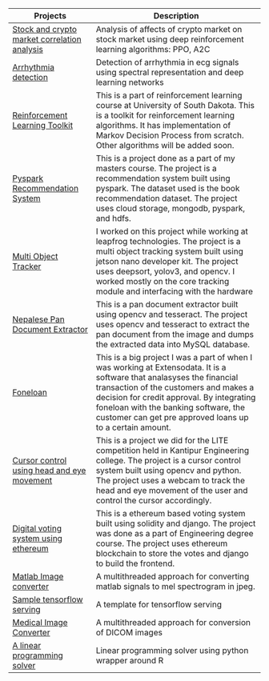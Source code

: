 | Projects | Description|
|----------|------------|
|<a href = "https://github.com/siddhi47/rl-project">Stock and crypto market correlation analysis</a>| Analysis of affects of crypto market on stock market using deep reinforcement learning algorithms: PPO, A2C|
|<a href = "https://github.com/siddhi47/ecg-classification">Arrhythmia detection</a>| Detection of arrhythmia in ecg signals using spectral representation and deep learning networks|
|<a href = "Reinforcement Learning Toolkit">Reinforcement Learning Toolkit</a>| This is a part of reinforcement learning course at University of South Dakota. This is a toolkit for reinforcement learning algorithms. It has implementation of Markov Decision Process from scratch. Other algorithms will be added soon.|
|<a href = "Pyspark Recommendation System">Pyspark Recommendation System</a>| This is a project done as a part of my masters course. The project is a recommendation system built using pyspark. The dataset used is the book recommendation dataset. The project uses cloud storage, mongodb, pyspark, and hdfs.|
|<a href = "https://www.i8labs.com/">Multi Object Tracker</a>| I worked on this project while working at leapfrog technologies. The project is a multi object tracking system built using jetson nano developer kit. The project uses deepsort, yolov3, and opencv. I worked mostly on the core tracking module and interfacing with the hardware|
|<a href = "https://github.com/siddhi47/Nepalese-PAN-extraction">Nepalese Pan Document Extractor</a>|This is a pan document extractor built using opencv and tesseract. The project uses opencv and tesseract to extract the pan document from the image and dumps the extracted data into MySQL database. |
|<a href = "https://foneloan.com.np/">Foneloan</a>| This is a big project I was a part of when I was working at Extensodata. It is a software that analasyses the financial transaction of the customers and makes a decision for credit approval. By integrating foneloan with the banking software, the customer can get pre approved loans up to a certain amount.|
|<a href = "https://github.com/siddhi47/Cursor-Control-using-Eye-Movement">Cursor control using head and eye movement</a>| This is a project we did for the LITE competition held in Kantipur Engineering college. The project is a cursor control system built using opencv and python. The project uses a webcam to track the head and eye movement of the user and control the cursor accordingly.|
|<a href = "https://bitbucket.org/siddhi47/ethereumvoting/src/master/voting/">Digital voting system using ethereum</a>|This is a ethereum based voting system built using solidity and django. The project was done as a part of Engineering degree course. The project uses ethereum blockchain to store the votes and django to build the frontend. |
|<a href = "https://github.com/siddhi47/mat2jpeg">Matlab Image converter</a>| A multithreaded approach for converting matlab signals to mel spectrogram in jpeg. |
|<a href = "https://github.com/siddhi47/tensorflow_serving">Sample tensorflow serving</a>|A template for tensorflow serving |
|<a href = "https://github.com/siddhi47/medicalimage_converter">Medical Image Converter</a>|A multithreaded approach for conversion of DICOM images |
|<a href = "https://github.com/siddhi47/linear-programming-package">A linear programming solver</a>| Linear programming solver using python wrapper around R|
